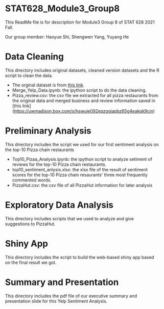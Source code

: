 # STAT628_Module3_Group8
This ReadMe file is for description for Module3 Group 8 of STAT 628 2021 Fall.

Our group member: Haoyue Shi, Shengwen Yang, Yuyang He

# Data Cleaning
This directory includes original datasets, cleaned version datasets and the R script to clean the data.
* The orginal dataset is from [this link](https://uwmadison.box.com/s/8864nymigxb3r4g2u2o5s74xspsutlrd).
* Merge_Yelp_Data.ipynb: the ipython script to do the data cleaning.
* Pizza_review.csv: the csv file we extracted for all pizza restaurants from the original data and merged business and review information saved in [this link] (https://uwmadison.box.com/s/hswuie092epzggiapbz65g4eakqk9cin)

# Preliminary Analysis
This directory includes the script we used for our first sentiment analysis on the top-10 Pizza chain restaurants
* Top10_Pizaa_Analysis.ipynb: the ipython script to analyze setiment of reviews for the top-10 Pizza chain restaurants.
* top10_sentiment_anlysis.xlsx: the xlsx file of the result of sentiment scores for the top-10 Pizza chain resaurants' three most frequently commented words.
* PizzaHut.csv: the csv file of all PizzaHut information for later analysis


# Exploratory Data Analysis
This directory includes scripts that we used to analyze and give suggestions to PizzaHut.


# Shiny App 
This directory includes the script to build the web-based shiny app based on the final result we got.


# Summary and Presentation
This directory includes the pdf file of our executive summary and presentation slide for this Yelp Sentiment Analysis.

